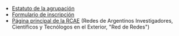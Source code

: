 * <a href="https://drive.google.com/file/d/1S29KVOqPaqlutW6rMcMrEQ21GlyS0Ayp/view?usp=sharing" target="_blank">Estatuto de la agrupación</a>
* <a href="https://docs.google.com/forms/d/e/1FAIpQLSe-xn8M_LjdIcajrDARmkgdz6KImEkdd5L4cvltcy68gh4Iog/viewform" target="_blank">Formulario de inscripción</a>
* <a href="https://rcae.info/" target="_blank">Página principal de la RCAE</a> (Redes de Argentinos Investigadores, Científicos y Tecnólogos en el Exterior, "Red de Redes")
